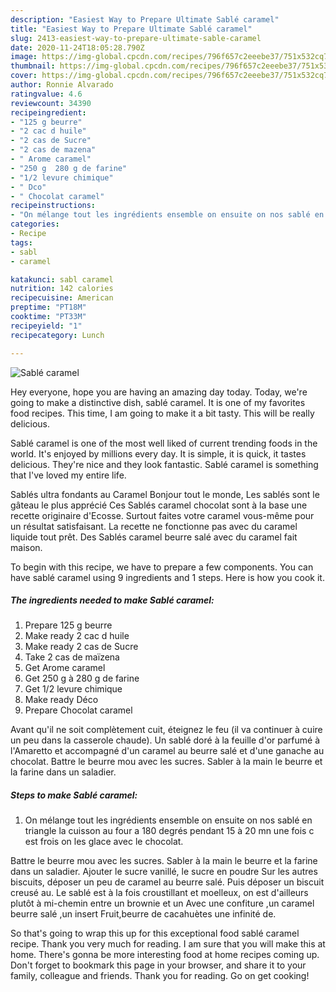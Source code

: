 ```yaml
---
description: "Easiest Way to Prepare Ultimate Sablé caramel"
title: "Easiest Way to Prepare Ultimate Sablé caramel"
slug: 2413-easiest-way-to-prepare-ultimate-sable-caramel
date: 2020-11-24T18:05:28.790Z
image: https://img-global.cpcdn.com/recipes/796f657c2eeebe37/751x532cq70/sable-caramel-photo-principale-de-la-recette.jpg
thumbnail: https://img-global.cpcdn.com/recipes/796f657c2eeebe37/751x532cq70/sable-caramel-photo-principale-de-la-recette.jpg
cover: https://img-global.cpcdn.com/recipes/796f657c2eeebe37/751x532cq70/sable-caramel-photo-principale-de-la-recette.jpg
author: Ronnie Alvarado
ratingvalue: 4.6
reviewcount: 34390
recipeingredient:
- "125 g beurre"
- "2 cac d huile"
- "2 cas de Sucre"
- "2 cas de mazena"
- " Arome caramel"
- "250 g  280 g de farine"
- "1/2 levure chimique"
- " Dco"
- " Chocolat caramel"
recipeinstructions:
- "On mélange tout les ingrédients ensemble on ensuite on nos sablé en triangle la cuisson au four a 180 degrés pendant 15 à 20 mn une fois c est frois on les glace avec le chocolat."
categories:
- Recipe
tags:
- sabl
- caramel

katakunci: sabl caramel 
nutrition: 142 calories
recipecuisine: American
preptime: "PT18M"
cooktime: "PT33M"
recipeyield: "1"
recipecategory: Lunch

---
```



![Sablé caramel](https://img-global.cpcdn.com/recipes/796f657c2eeebe37/751x532cq70/sable-caramel-photo-principale-de-la-recette.jpg)

Hey everyone, hope you are having an amazing day today. Today, we're going to make a distinctive dish, sablé caramel. It is one of my favorites food recipes. This time, I am going to make it a bit tasty. This will be really delicious.

Sablé caramel is one of the most well liked of current trending foods in the world. It's enjoyed by millions every day. It is simple, it is quick, it tastes delicious. They're nice and they look fantastic. Sablé caramel is something that I've loved my entire life.

Sablés ultra fondants au Caramel Bonjour tout le monde, Les sablés sont le gâteau le plus apprécié Ces Sablés caramel chocolat sont à la base une recette originaire d&#39;Ecosse. Surtout faites votre caramel vous-même pour un résultat satisfaisant. La recette ne fonctionne pas avec du caramel liquide tout prêt. Des Sablés caramel beurre salé avec du caramel fait maison.


To begin with this recipe, we have to prepare a few components. You can have sablé caramel using 9 ingredients and 1 steps. Here is how you cook it.

<!--inarticleads1-->

##### The ingredients needed to make Sablé caramel:

1. Prepare 125 g beurre
1. Make ready 2 cac d huile
1. Make ready 2 cas de Sucre
1. Take 2 cas de maïzena
1. Get  Arome caramel
1. Get 250 g à 280 g de farine
1. Get 1/2 levure chimique
1. Make ready  Déco
1. Prepare  Chocolat caramel


Avant qu&#39;il ne soit complètement cuit, éteignez le feu (il va continuer à cuire un peu dans la casserole chaude). Un sablé doré à la feuille d&#39;or parfumé à l&#39;Amaretto et accompagné d&#39;un caramel au beurre salé et d&#39;une ganache au chocolat. Battre le beurre mou avec les sucres. Sabler à la main le beurre et la farine dans un saladier. 

<!--inarticleads2-->

##### Steps to make Sablé caramel:

1. On mélange tout les ingrédients ensemble on ensuite on nos sablé en triangle la cuisson au four a 180 degrés pendant 15 à 20 mn une fois c est frois on les glace avec le chocolat.


Battre le beurre mou avec les sucres. Sabler à la main le beurre et la farine dans un saladier. Ajouter le sucre vanillé, le sucre en poudre Sur les autres biscuits, déposer un peu de caramel au beurre salé. Puis déposer un biscuit creusé au. Le sablé est à la fois croustillant et moelleux, on est d&#39;ailleurs plutôt à mi-chemin entre un brownie et un Avec une confiture ,un caramel beurre salé ,un insert Fruit,beurre de cacahuètes une infinité de. 

So that's going to wrap this up for this exceptional food sablé caramel recipe. Thank you very much for reading. I am sure that you will make this at home. There's gonna be more interesting food at home recipes coming up. Don't forget to bookmark this page in your browser, and share it to your family, colleague and friends. Thank you for reading. Go on get cooking!
